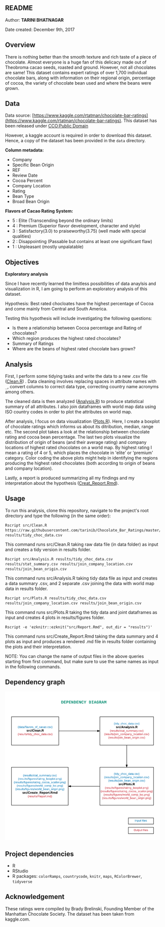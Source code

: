 
## README

Author: **TARINI BHATNAGAR**

Date created: December 9th, 2017


## Overview

There is nothing better than the smooth texture and rich taste of a piece of chocolate. Almost everyone is a huge fan of this delicacy made out of Theobroma cacao seeds, roasted and ground. 
However, not all chocolates are same!
This dataset contains expert ratings of over 1,700 individual chocolate bars, along with information on their regional origin, percentage of cocoa, the variety of chocolate bean used and where the beans were grown.

## Data

Data source: [https://www.kaggle.com/rtatman/chocolate-bar-ratings](https://www.kaggle.com/rtatman/chocolate-bar-ratings).
This dataset has been released under [CCO:Public Domain](https://creativecommons.org/publicdomain/zero/1.0/)

However, a kaggle account is required in order to download this dataset. Hence, a copy of the dataset has been provided in the ```data``` directory.	

**Column metadata:**

* Company
* Specific Bean Origin
* REF
* Review Date
* Cocoa Percent
* Company Location
* Rating
* Bean Type
* Broad Bean Origin

**Flavors of Cacao Rating System:**

* 5 : Elite (Transcending beyond the ordinary limits)
* 4 : Premium (Superior flavor development, character and style)
* 3 : Satisfactory(3.0) to praiseworthy(3.75) (well made with special qualities)
* 2 : Disappointing (Passable but contains at least one significant flaw)
* 1 : Unpleasant (mostly unpalatable)	
	
## Objectives

**Exploratory analysis**

Since I have recently learned the limitless possibilities of data anaylsis and visualization in R, I am going to perform an exploratory analysis of this dataset. 

Hypothesis: Best rated chocloates have the highest percentage of Cocoa and come mainly from Central and South America.

Testing this hypothesis will include investigating the following questions: 

* Is there a relationship between Cocoa percentage and Rating of chocolates?
* Which region produces the highest rated chocolates?
* Summary of Ratings
* Where are the beans of highest rated chocolate bars grown?


## Analysis

First, I perform some tidying tasks and write the data to a new .csv file ([Clean.R](https://github.com/tarinib/Chocolate_Bar_Ratings/blob/master/src/Clean.R)) . Data cleaning involves replacing spaces in attribute names with `_`, convert columns to correct data type, correcting country name acronyms among others. 

The cleaned data is then analyzed ([Analysis.R](https://github.com/tarinib/Chocolate_Bar_Ratings/blob/master/src/Analysis.R)) to produce statistical summary of all attributes. I also join dataframes with world map data using ISO country codes in order to plot the attributes on world map.

After analysis, I focus on data visualization ([Plots.R](https://github.com/tarinib/Chocolate_Bar_Ratings/blob/master/src/Plots.R)). Here, I create a boxplot of chocolate ratings which informs us about its ditribution, median, range etc. The second plot takes a look at the relationship between chocolate rating and cocoa bean percentage. The last two plots visualize the distribution of origin of beans (and their average rating) and company locations of highest rated chocolates on a world map. By highest rating I mean a rating of 4 or 5, which places the chocolate in 'elite' or 'premium' category. Color coding the above plots might help in identifying the regions producing the highest rated chocolates (both according to origin of beans and company location).

Lastly, a report is produced summarizing all my findings and my interpretation about the hypothesis ([Creat_Report.Rmd](https://github.com/tarinib/Chocolate_Bar_Ratings/blob/master/src/Create_Report.Rmd)).
## Usage

To run this analysis, clone this repository, navigate to the project's root directory and type the following (in the same order):

```
Rscript src/Clean.R https://raw.githubusercontent.com/tarinib/Chocolate_Bar_Ratings/master/data/flavors_of_cacao.csv results/tidy_choc_data.csv
```
This command runs src/Clean.R taking raw data file (in data folder) as input and creates a tidy version in results folder.

```
Rscript src/Analysis.R results/tidy_choc_data.csv results/stat_summary.csv results/join_company_location.csv results/join_bean_origin.csv
```
This command runs src/Analysis.R taking tidy data file as input and creates a data summary .csv, and 2 separate .csv joining the data with world map data in results folder.

```
Rscript src/Plots.R results/tidy_choc_data.csv results/join_company_location.csv results/join_bean_origin.csv
```
This command runs src/Plots.R taking the tidy data and joint dataframes as input and creates 4 plots in results/figures folder.

```
Rscript -e 'ezknitr::ezknit("src/Report.Rmd", out_dir = "results")'
```
This command runs src/Create_Report.Rmd taking the data summary and 4 plots as input and produces a rendered .md file in results folder containing the plots and their interpretation.  

NOTE: You can change the name of output files in the above queries starting from first command, but make sure to use the same names as input in the following commands.

## Dependency graph
![](Dependency_Diagram.png)

## Project dependencies

* R
* RStudio
* R packages: ```colorRamps```,  ```countrycode```,  ```knitr```, ```maps```, ```RColorBrewer```, ```tidyverse```

## Acknowledgement

These ratings were compiled by Brady Brelinski, Founding Member of the Manhattan Chocolate Society. The dataset has been taken from kaggle.com.

